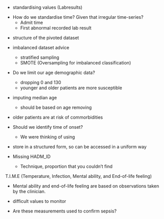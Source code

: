 
* standardising values (Labresults)
  

- How do we standardise time? Given that irregular time-series?
	- Admit time
	- First abnormal recorded lab result


* structure of the pivoted dataset 


- imbalanced dataset advice
	- stratified sampling 
	- SMOTE (Oversampling for imbalanced classification) 

  

- Do we limit our age demographic data? 
	- dropping 0 and 130
	- younger and older patients are more susceptible  

* imputing median age
	* should be based on age removing

* older patients are at risk of commorbidities 



  
  

- Should we identify time of onset?
	- We were thinking of using 

  

- store in a structured form, so can be accessed in a uniform way

  

- Missing HADM_ID 
	- Technique, proportion that you couldn’t find

  

  


T.I.M.E (Temperature, Infection, Mental ability, and End-of-life feeling)

  

- Mental ability and end-of-life feeling are based on observations taken by the clinician.  

- difficult values to monitor
- Are these measurements used to confirm sepsis?

